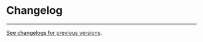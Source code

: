 # Changelog

---

[See changelogs for previous versions](https://raw.githubusercontent.com/dieselfox1/fincommerce/trunk/plugins/fincommerce-beta-tester/readme.txt).
